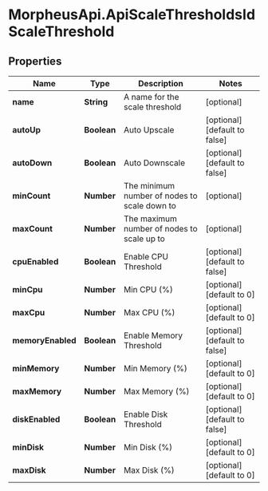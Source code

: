# MorpheusApi.ApiScaleThresholdsIdScaleThreshold

## Properties

Name | Type | Description | Notes
------------ | ------------- | ------------- | -------------
**name** | **String** | A name for the scale threshold | [optional] 
**autoUp** | **Boolean** | Auto Upscale | [optional] [default to false]
**autoDown** | **Boolean** | Auto Downscale | [optional] [default to false]
**minCount** | **Number** | The minimum number of nodes to scale down to | [optional] 
**maxCount** | **Number** | The maximum number of nodes to scale up to | [optional] 
**cpuEnabled** | **Boolean** | Enable CPU Threshold | [optional] [default to false]
**minCpu** | **Number** | Min CPU (%) | [optional] [default to 0]
**maxCpu** | **Number** | Max CPU (%) | [optional] [default to 0]
**memoryEnabled** | **Boolean** | Enable Memory Threshold | [optional] [default to false]
**minMemory** | **Number** | Min Memory (%) | [optional] [default to 0]
**maxMemory** | **Number** | Max Memory (%) | [optional] [default to 0]
**diskEnabled** | **Boolean** | Enable Disk Threshold | [optional] [default to false]
**minDisk** | **Number** | Min Disk (%) | [optional] [default to 0]
**maxDisk** | **Number** | Max Disk (%) | [optional] [default to 0]


